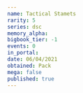 ```yaml
---
name: Tactical Stamets
rarity: 5
series: dsc
memory_alpha:
bigbook_tier: -1
events: 0
in_portal:
date: 06/04/2021
obtained: Pack
mega: false
published: true
---
```



